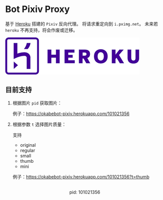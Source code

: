 # Bot Pixiv Proxy

基于 [Heroku](https://dashboard.heroku.com/apps) 搭建的 `Pixiv` 反向代理。
将请求重定向到 `i.pximg.net`。
未来若 `heroku` 不再支持，将会作废或迁移。

![](images/heroku.png)

## 目前支持

1. 根据图片 `pid` 获取图片：
    
    例子：https://okabebot-pixiv.herokuapp.com/101021356
2. 根据参数 `t` 选择图片质量：

   支持

   + original 
   + regular 
   + small 
   + thumb 
   + mini
    
    例子：https://okabebot-pixiv.herokuapp.com/101021356?t=thumb

<div>			<!--块级封装-->
    <div style="text-align: center;">	<!--将图片和文字居中-->
    <img src="https://okabebot-pixiv.herokuapp.com/101021356"
         alt=""
         style="zoom:100"/>
    <br>
    pid: 101021356
    </div>
</div>
